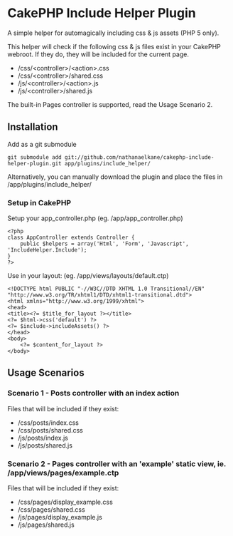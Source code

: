 # CakePHP Include Helper Plugin

A simple helper for automagically including css & js assets (PHP 5 only).

This helper will check if the following css & js files exist in your CakePHP webroot. If they do, they will be included for the current page.

- /css/&lt;controller&gt;/&lt;action&gt;.css
- /css/&lt;controller&gt;/shared.css
- /js/&lt;controller&gt;/&lt;action&gt;.js
- /js/&lt;controller&gt;/shared.js

The built-in Pages controller is supported, read the Usage Scenario 2.

## Installation

Add as a git submodule

    git submodule add git://github.com/nathanaelkane/cakephp-include-helper-plugin.git app/plugins/include_helper/

Alternatively, you can manually download the plugin and place the files in /app/plugins/include_helper/

### Setup in CakePHP

Setup your app\_controller.php (eg. /app/app\_controller.php)

    <?php
    class AppController extends Controller {
        public $helpers = array('Html', 'Form', 'Javascript', 'IncludeHelper.Include');
    }
    ?>

Use in your layout: (eg. /app/views/layouts/default.ctp)

    <!DOCTYPE html PUBLIC "-//W3C//DTD XHTML 1.0 Transitional//EN" "http://www.w3.org/TR/xhtml1/DTD/xhtml1-transitional.dtd">
    <html xmlns="http://www.w3.org/1999/xhtml">
    <head>
    <title><?= $title_for_layout ?></title>
    <?= $html->css('default') ?>
    <?= $include->includeAssets() ?>
    </head>
    <body>
        <?= $content_for_layout ?>
    </body>

## Usage Scenarios

### Scenario 1 - Posts controller with an index action

Files that will be included if they exist:

- /css/posts/index.css
- /css/posts/shared.css
- /js/posts/index.js
- /js/posts/shared.js

### Scenario 2 - Pages controller with an 'example' static view, ie. /app/views/pages/example.ctp

Files that will be included if they exist:

- /css/pages/display_example.css
- /css/pages/shared.css
- /js/pages/display_example.js
- /js/pages/shared.js
